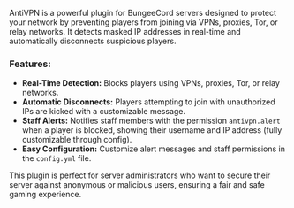 AntiVPN is a powerful plugin for BungeeCord servers designed to protect your network by preventing players from joining via VPNs, proxies, Tor, or relay networks. It detects masked IP addresses in real-time and automatically disconnects suspicious players.

### Features:
- **Real-Time Detection:** Blocks players using VPNs, proxies, Tor, or relay networks.
- **Automatic Disconnects:** Players attempting to join with unauthorized IPs are kicked with a customizable message.
- **Staff Alerts:** Notifies staff members with the permission `antivpn.alert` when a player is blocked, showing their username and IP address (fully customizable through config).
- **Easy Configuration:** Customize alert messages and staff permissions in the `config.yml` file.

This plugin is perfect for server administrators who want to secure their server against anonymous or malicious users, ensuring a fair and safe gaming experience.
